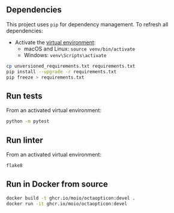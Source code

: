 ## Dependencies

This project uses `pip` for dependency management. To refresh all dependencies:

* Activate the [virtual environment](https://docs.python.org/3/library/venv.html):
  * macOS and Linux: `source venv/bin/activate`
  * Windows: `venv\Scripts\activate`

```sh
cp unversioned_requirements.txt requirements.txt
pip install --upgrade -r requirements.txt
pip freeze > requirements.txt
```

## Run tests

From an activated virtual environment:
```sh
python -m pytest
```

## Run linter

From an activated virtual environment:
```sh
flake8
```

## Run in Docker from source

```sh
docker build -t ghcr.io/moio/octaopticon:devel .
docker run -it ghcr.io/moio/octaopticon:devel
```
